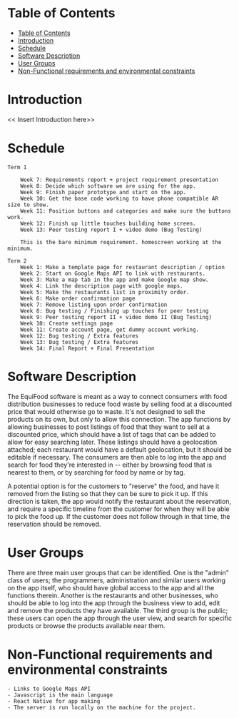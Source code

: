 # Table of Contents

- [Table of Contents](#table-of-contents)
- [Introduction](#introduction)
- [Schedule](#schedule)
- [Software Description](#software-description)
- [User Groups](#user-groups)
- [Non-Functional requirements and environmental constraints](#non-functional-requirements-and-environmental-constraints)

# Introduction

<< Insert Introduction here>>

# Schedule

    Term 1

        Week 7: Requirements report + project requirement presentation
        Week 8: Decide which software we are using for the app. 
        Week 9: Finish paper prototype and start on the app.
        Week 10: Get the base code working to have phone compatible AR size to show.
        Week 11: Position buttons and categories and make sure the buttons work.
        Week 12: Finish up little touches building home screen.
        Week 13: Peer testing report I + video demo (Bug Testing)

        This is the bare minimum requirement. homescreen working at the minimum.

    Term 2
        Week 1: Make a template page for restaurant description / option 
        Week 2: Start on Google Maps API to link with restaurants.
        Week 3: Make a map tab in the app and make Google map show.
        Week 4: Link the description page with google maps.
        Week 5: Make the restaurants list in proximity order.
        Week 6: Make order confirmation page
        Week 7: Remove listing upon order confirmation 
        Week 8: Bug testing / Finishing up touches for peer testing
        Week 9: Peer testing report II + video demo II (Bug Testing)
        Week 10: Create settings page 
        Week 11: Create account page, get dummy account working.
        Week 12: Bug testing / Extra features
        Week 13: Bug testing / Extra features
        Week 14: Final Report + Final Presentation

# Software Description

The EquiFood software is meant as a way to connect consumers with food distribution businesses to reduce food waste by selling food at a discounted price that would otherwise go to waste. It's not designed to sell the products on its own, but only to allow this connection. The app functions by allowing businesses to post listings of food that they want to sell at a discounted price, which should have a list of tags that can be added to allow for easy searching later. These listings should have a geolocation attached; each restaurant would have a default geolocation, but it should be editable if necessary. The consumers are then able to log into the app and search for food they're interested in -- either by browsing food that is nearest to them, or by searching for food by name or by tag.

A potential option is for the customers to "reserve" the food, and have it removed from the listing so that they can be sure to pick it up. If this direction is taken, the app would notify the restaurant about the reservation, and require a specific timeline from the customer for when they will be able to pick the food up. If the customer does not follow through in that time, the reservation should be removed.

# User Groups

There are three main user groups that can be identified. One is the "admin" class of users; the programmers, administration and similar users working on the app itself, who should have global access to the app and all the functions therein. Another is the restaurants and other businesses, who should be able to log into the app through the business view to add, edit and remove the products they have available. The third group is the public; these users can open the app through the user view, and search for specific products or browse the products available near them.

# Non-Functional requirements and environmental constraints

    - Links to Google Maps API
    - Javascript is the main language
    - React Native for app making
    - The server is run locally on the machine for the project.